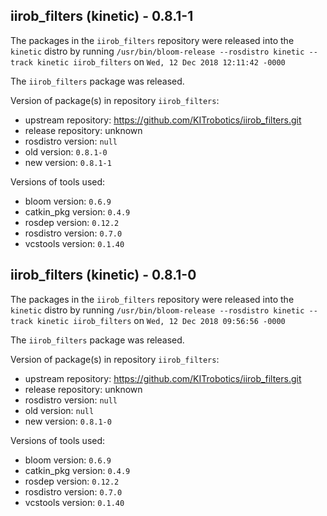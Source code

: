 ## iirob_filters (kinetic) - 0.8.1-1

The packages in the `iirob_filters` repository were released into the `kinetic` distro by running `/usr/bin/bloom-release --rosdistro kinetic --track kinetic iirob_filters` on `Wed, 12 Dec 2018 12:11:42 -0000`

The `iirob_filters` package was released.

Version of package(s) in repository `iirob_filters`:

- upstream repository: https://github.com/KITrobotics/iirob_filters.git
- release repository: unknown
- rosdistro version: `null`
- old version: `0.8.1-0`
- new version: `0.8.1-1`

Versions of tools used:

- bloom version: `0.6.9`
- catkin_pkg version: `0.4.9`
- rosdep version: `0.12.2`
- rosdistro version: `0.7.0`
- vcstools version: `0.1.40`


## iirob_filters (kinetic) - 0.8.1-0

The packages in the `iirob_filters` repository were released into the `kinetic` distro by running `/usr/bin/bloom-release --rosdistro kinetic --track kinetic iirob_filters` on `Wed, 12 Dec 2018 09:56:56 -0000`

The `iirob_filters` package was released.

Version of package(s) in repository `iirob_filters`:

- upstream repository: https://github.com/KITrobotics/iirob_filters.git
- release repository: unknown
- rosdistro version: `null`
- old version: `null`
- new version: `0.8.1-0`

Versions of tools used:

- bloom version: `0.6.9`
- catkin_pkg version: `0.4.9`
- rosdep version: `0.12.2`
- rosdistro version: `0.7.0`
- vcstools version: `0.1.40`


